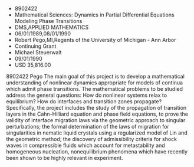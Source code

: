 
* 8902422
* Mathematical Sciences: Dynamics in Partial Differential Equations Modeling Phase Transitions
* DMS,APPLIED MATHEMATICS
* 06/01/1989,08/01/1990
* Robert Pego,MI,Regents of the University of Michigan - Ann Arbor
* Continuing Grant
* Michael Steuerwalt
* 09/01/1990
* USD 35,816.00

8902422 Pego The main goal of this project is to develop a mathematical
understanding of nonlinear dynamics appropriate for models of continua which
admit phase transitions. The mathematical problems to be studied address the
general questions: How do nonlinear systems relax to equilibrium? How do
interfaces and transition zones propagate? Specifically, the project includes
the study of the propagation of transition layers in the Cahn-Hilliard equation
and phase field equations, to prove the validity of interface migration laws via
the geometric approach to singular perturbations; the formal determination of
the laws of migration for singularities in nematic liquid crystals using a
regularized model of Lin and the geometric method; the discovery of
admissibility criteria for shock waves in compressible fluids which account for
metastability and homogeneous nucleation, nonequilibrium phenomena which have
recently been shown to be highly relevant in experiment.
